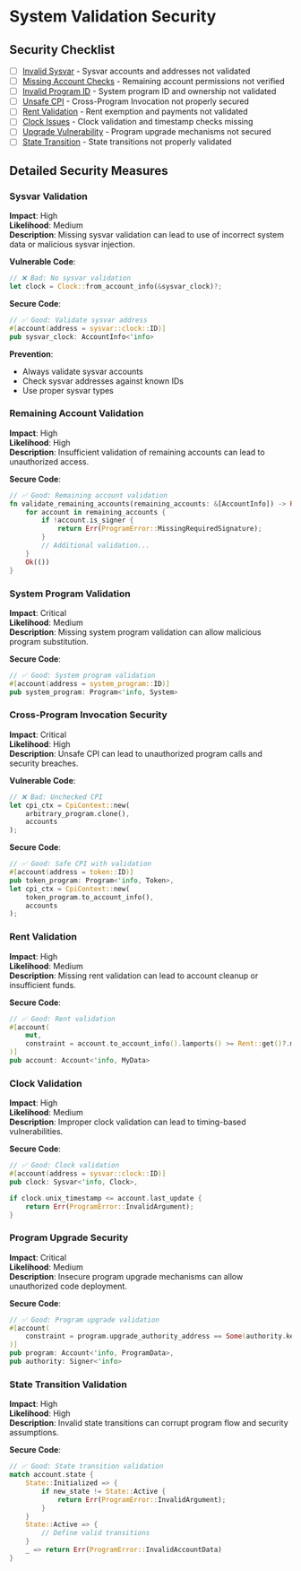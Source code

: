 # System Validation Security

## Security Checklist

- [ ] [Invalid Sysvar](#sysvar-validation) - Sysvar accounts and addresses not validated
- [ ] [Missing Account Checks](#remaining-account-validation) - Remaining account permissions not verified
- [ ] [Invalid Program ID](#system-program-validation) - System program ID and ownership not validated
- [ ] [Unsafe CPI](#cross-program-invocation-security) - Cross-Program Invocation not properly secured
- [ ] [Rent Validation](#rent-validation) - Rent exemption and payments not validated
- [ ] [Clock Issues](#clock-validation) - Clock validation and timestamp checks missing
- [ ] [Upgrade Vulnerability](#program-upgrade-security) - Program upgrade mechanisms not secured
- [ ] [State Transition](#state-transition-validation) - State transitions not properly validated

## Detailed Security Measures

### Sysvar Validation

**Impact**: High  
**Likelihood**: Medium  
**Description**: Missing sysvar validation can lead to use of incorrect system data or malicious sysvar injection.

**Vulnerable Code**:
```rust
// ❌ Bad: No sysvar validation
let clock = Clock::from_account_info(&sysvar_clock)?;
```

**Secure Code**:
```rust
// ✅ Good: Validate sysvar address
#[account(address = sysvar::clock::ID)]
pub sysvar_clock: AccountInfo<'info>
```

**Prevention**:
- Always validate sysvar accounts
- Check sysvar addresses against known IDs
- Use proper sysvar types

### Remaining Account Validation

**Impact**: High  
**Likelihood**: High  
**Description**: Insufficient validation of remaining accounts can lead to unauthorized access.

**Secure Code**:
```rust
// ✅ Good: Remaining account validation
fn validate_remaining_accounts(remaining_accounts: &[AccountInfo]) -> Result<()> {
    for account in remaining_accounts {
        if !account.is_signer {
            return Err(ProgramError::MissingRequiredSignature);
        }
        // Additional validation...
    }
    Ok(())
}
```

### System Program Validation

**Impact**: Critical  
**Likelihood**: Medium  
**Description**: Missing system program validation can allow malicious program substitution.

**Secure Code**:
```rust
// ✅ Good: System program validation
#[account(address = system_program::ID)]
pub system_program: Program<'info, System>
```

### Cross-Program Invocation Security

**Impact**: Critical  
**Likelihood**: High  
**Description**: Unsafe CPI can lead to unauthorized program calls and security breaches.

**Vulnerable Code**:
```rust
// ❌ Bad: Unchecked CPI
let cpi_ctx = CpiContext::new(
    arbitrary_program.clone(),
    accounts
);
```

**Secure Code**:
```rust
// ✅ Good: Safe CPI with validation
#[account(address = token::ID)]
pub token_program: Program<'info, Token>,
let cpi_ctx = CpiContext::new(
    token_program.to_account_info(),
    accounts
);
```

### Rent Validation

**Impact**: High  
**Likelihood**: Medium  
**Description**: Missing rent validation can lead to account cleanup or insufficient funds.

**Secure Code**:
```rust
// ✅ Good: Rent validation
#[account(
    mut,
    constraint = account.to_account_info().lamports() >= Rent::get()?.minimum_balance(account.data_len())
)]
pub account: Account<'info, MyData>
```

### Clock Validation

**Impact**: High  
**Likelihood**: Medium  
**Description**: Improper clock validation can lead to timing-based vulnerabilities.

**Secure Code**:
```rust
// ✅ Good: Clock validation
#[account(address = sysvar::clock::ID)]
pub clock: Sysvar<'info, Clock>,

if clock.unix_timestamp <= account.last_update {
    return Err(ProgramError::InvalidArgument);
}
```

### Program Upgrade Security

**Impact**: Critical  
**Likelihood**: Medium  
**Description**: Insecure program upgrade mechanisms can allow unauthorized code deployment.

**Secure Code**:
```rust
// ✅ Good: Program upgrade validation
#[account(
    constraint = program.upgrade_authority_address == Some(authority.key())
)]
pub program: Account<'info, ProgramData>,
pub authority: Signer<'info>
```

### State Transition Validation

**Impact**: High  
**Likelihood**: High  
**Description**: Invalid state transitions can corrupt program flow and security assumptions.

**Secure Code**:
```rust
// ✅ Good: State transition validation
match account.state {
    State::Initialized => {
        if new_state != State::Active {
            return Err(ProgramError::InvalidArgument);
        }
    }
    State::Active => {
        // Define valid transitions
    }
    _ => return Err(ProgramError::InvalidAccountData)
}
``` 